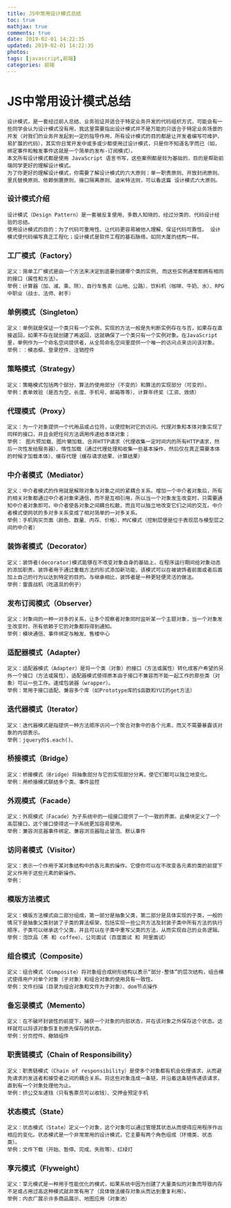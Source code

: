 ```yaml
---
title: JS中常用设计模式总结
toc: true
mathjax: true
comments: true
date: 2019-02-01 14:22:35
updated: 2019-02-01 14:22:35
photos:
tags: [javascript,前端]
categories: 前端
---
```

# JS中常用设计模式总结
```
设计模式，是一套经过前人总结、业务验证并适合于特定业务开发的代码组织方式，可能会有一些同学会认为设计模式没有用，我这里需要指出设计模式并不是万能的只适合于特定业务场景的开发（对我们的业务开发起到一定的指导作用，所有设计模式的目的都是让开发者编写可维护、易扩展的代码），其实你日常开发中或多或少都使用过设计模式，只是你不知道名字而已（如，绑定事件和触发事件这就是一个简单的发布-订阅模式）。
本文所有设计模式都是使用 JavaScript 语言书写，这些案例都是较为基础的，目的是帮助前端同学更好的理解设计模式。
为了你更好的理解设计模式，你需要了解设计模式的六大原则：单一职责原则、开放封闭原则、里氏替换原则、依赖倒置原则、接口隔离原则、迪米特法则，可以看这篇 设计模式六大原则。
```
### 设计模式介绍
```
设计模式（Design Pattern）是一套被反复使用、多数人知晓的、经过分类的、代码设计经验的总结。
使用设计模式的目的：为了代码可重用性、让代码更容易被他人理解、保证代码可靠性。 设计模式使代码编写真正工程化；设计模式是软件工程的基石脉络，如同大厦的结构一样。
```
### 工厂模式（Factory）
```
定义：简单工厂模式是由一个方法来决定到底要创建哪个类的实例, 而这些实例通常都拥有相同的接口（属性和方法）。
举例：计算器（加、减、乘、除）、自行车售卖（山地、公路）、饮料机（咖啡、牛奶、水）、RPG中职业（战士、法师、射手）
```

### 单例模式（Singleton）
```
定义：单例就是保证一个类只有一个实例，实现的方法一般是先判断实例存在与否，如果存在直接返回，如果不存在就创建了再返回，这就确保了一个类只有一个实例对象。在JavaScript里，单例作为一个命名空间提供者，从全局命名空间里提供一个唯一的访问点来访问该对象。
举例：：模态框、登录控件、注销控件
```

### 策略模式（Strategy）
```
定义：策略模式包括两个部分，算法的使用部分（不变的）和算法的实现部分（可变的）。
举例：表单效验（是否为空、长度、手机号、邮箱等等）、计算年终奖（工资、效绩）
```
### 代理模式（Proxy）
```
定义：为一个对象提供一个代用品或占位符，以便控制对它的访问。代理对象和本体对象实现了同样的接口，并且会把任何方法调用传递给本体对象；
举例： 图片预加载、图片懒加载、合并HTTP请求（代理收集一定时间内的所有HTTP请求，然后一次性发给服务器）、惰性加载（通过代理处理和收集一些基本操作，然后仅在真正需要本体的时候才加载本体）、缓存代理（缓存请求结果、计算结果）
```
### 中介者模式（Mediator）
```
定义：中介者模式的作用就是解除对象与对象之间的紧耦合关系。增加一个中介者对象后，所有的相关对象都通过中介者对象来通信，而不是互相引用，所以当一个对象发生改变时，只需要通知中介者对象即可。中介者使各对象之间耦合松散，而且可以独立地改变它们之间的交互。中介者模式使网状的多对多关系变成了相对简单的一对多关系。
举例：手机购买页面（颜色、数量、内存、价格）、MVC模式（控制层便是位于表现层与模型层之间的中介者）
```
### 装饰者模式（Decorator）
```
定义：装饰者(decorator)模式能够在不改变对象自身的基础上，在程序运行期间给对象动态的添加职责。装饰者用于通过重载方法的形式添加新功能，该模式可以在被装饰者前面或者后面加上自己的行为以达到特定的目的。与继承相比，装饰者是一种更轻便灵活的做法。
举例：雷霆战机（吃道具的例子）
```
### 发布订阅模式（Observer）
```
定义：对象间的一种一对多的关系，让多个观察者对象同时监听某一个主题对象，当一个对象发生改变时，所有依赖于它的对象都将得到通知。
举例：模块通信、事件绑定与触发、售楼中心
```
### 适配器模式（Adapter）
```
定义：适配器模式（Adapter）是将一个类（对象）的接口（方法或属性）转化成客户希望的另外一个接口（方法或属性），适配器模式使得原本由于接口不兼容而不能一起工作的那些类（对象）可以一些工作。速成包装器（wrapper）。
举例：常用于接口适配、兼容多个库（如Prototype库的$函数和YUI的get方法）
```
### 迭代器模式（Iterator）
```
定义：迭代器模式是指提供一种方法顺序访问一个聚合对象中的各个元素，而又不需要暴露该对象的内部表示。
举例：jquery的$.each()、
```
### 桥接模式（Bridge）
```
定义：桥接模式（Bridge）将抽象部分与它的实现部分分离，使它们都可以独立地变化。
举例：用桥接模式联结多个类、事件监控
```
### 外观模式（Facade）
```
定义：外观模式（Facade）为子系统中的一组接口提供了一个一致的界面，此模块定义了一个高层接口，这个接口使得这一子系统更加容易使用。
举例：兼容浏览器事件绑定、兼容浏览器阻止冒泡、默认事件
```
### 访问者模式（Visitor）
```
定义：表示一个作用于某对象结构中的各元素的操作。它使你可以在不改变各元素的类的前提下定义作用于这些元素的新操作。
举例：
```
### 模版方法模式
```
定义：模版方法模式由二部分组成，第一部分是抽象父类，第二部分是具体实现的子类，一般的情况下是抽象父类封装了子类的算法框架，包括实现一些公共方法及封装子类中所有方法的执行顺序，子类可以继承这个父类，并且可以在子类中重写父类的方法，从而实现自己的业务逻辑。
举例：泡饮品（茶 和 coffee）、公司面试（百度面试 和 阿里面试）
```
### 组合模式（Composite）
```
定义：组合模式（Composite）将对象组合成树形结构以表示“部分-整体”的层次结构，组合模式使得用户对单个对象（子对象）和组合对象的使用具有一致性。
举例：文件扫描（目录为组合对象和文件为子对象）、dom节点操作
```
### 备忘录模式（Memento）
```
定义：在不破坏封装性的前提下，捕获一个对象的内部状态，并在该对象之外保存这个状态。这样就可以将该对象恢复到原先保存的状态。
举例：分页控件、撤销组件
```
### 职责链模式（Chain of Responsibility）
```
定义：职责链模式（Chain of responsibility）是使多个对象都有机会处理请求，从而避免请求的发送者和接受者之间的耦合关系。将这些对象连成一条链，并沿着这条链传递该请求，直到有一个对象处理他为止。
举例：挤公交车递钱（只有售票员可以收钱）、交押金预定手机
```
### 状态模式（State）
```
定义：状态模式（State）定义一个对象，这个对象可以通过管理其状态从而使得应用程序作出相应的变化。状态模式是一个非常常用的设计模式，它主要有两个角色组成（环境类、状态类）。
举例：文件下载（开始、暂停、完成、失败等）、红绿灯
```
### 享元模式（Flyweight）
```
定义：享元模式是一种用于性能优化的模式，如果系统中因为创建了大量类似的对象而导致内存不足或占用过高这种模式就非常有用了（具体做法缓存对象从而达到重复利用）。
举例：内衣厂展示许多商品展示、地图应用（对象池）
```